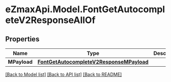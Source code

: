 
# eZmaxApi.Model.FontGetAutocompleteV2ResponseAllOf

## Properties

Name | Type | Description | Notes
------------ | ------------- | ------------- | -------------
**MPayload** | [**FontGetAutocompleteV2ResponseMPayload**](FontGetAutocompleteV2ResponseMPayload.md) |  | 

[[Back to Model list]](../README.md#documentation-for-models)
[[Back to API list]](../README.md#documentation-for-api-endpoints)
[[Back to README]](../README.md)

